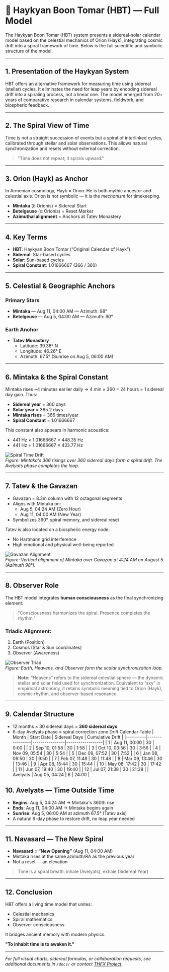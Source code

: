 
# 📘 Haykyan Boon Tomar (HBT) — Full Model

The Haykyan Boon Tomar (HBT) system presents a sidereal-solar calendar model based on the celestial mechanics of Orion (Hayk), integrating cosmic drift into a spiral framework of time. Below is the full scientific and symbolic structure of the model.

---

## 1. Presentation of the Haykyan System

HBT offers an alternative framework for measuring time using sidereal (stellar) cycles. It eliminates the need for leap years by encoding sidereal drift into a spiraling process, not a linear one. The model emerged from 20+ years of comparative research in calendar systems, fieldwork, and biospheric feedback.

---

## 2. The Spiral View of Time

Time is not a straight succession of events but a spiral of interlinked cycles, calibrated through stellar and solar observations. This allows natural synchronization and resets without external correction.

> "Time does not repeat; it spirals upward."

---

## 3. Orion (Hayk) as Anchor

In Armenian cosmology, Hayk = Orion. He is both mythic ancestor and celestial axis. Orion is not symbolic — it is the *mechanism* for timekeeping.

- **Mintaka** (δ Orionis) = Sidereal Start
- **Betelgeuse** (α Orionis) = Reset Marker
- **Azimuthal alignment** = Anchors at Tatev Monastery

---

## 4. Key Terms

- **HBT**: Haykyan Boon Tomar (“Original Calendar of Hayk”)
- **Sidereal**: Star-based cycles
- **Solar**: Sun-based cycles
- **Spiral Constant**: 1.01666667 (366 / 360)

---

## 5. Celestial & Geographic Anchors

### Primary Stars
- **Mintaka** — Aug 11, 04:00 AM — Azimuth: 98°
- **Betelgeuse** — Aug 5, 04:00 AM — Azimuth: 90°

### Earth Anchor
- **Tatev Monastery**
  - Latitude: 39.38° N
  - Longitude: 46.26° E
  - Azimuth: 67.5° (Sunrise on Aug 5, 06:00 AM)

---

## 6. Mintaka & the Spiral Constant

Mintaka rises ~4 minutes earlier daily → 4 min × 360 = 24 hours = 1 sidereal day gain. Thus:

- **Sidereal year** = 360 days
- **Solar year** = 365.2 days
- **Mintaka rises** = 366 times/year
- **Spiral Constant** = 1.01666667

This constant also appears in harmonic acoustics:
- 441 Hz × 1.01666667 = 448.35 Hz
- 441 Hz ÷ 1.01666667 ≈ 433.77 Hz

![Spiral Time Drift](../visuals/spiral_time_drift.png)  
*Figure: Mintaka's 366 risings over 360 sidereal days form a spiral drift. The Avelyats phase completes the loop.*

---

## 7. Tatev & the Gavazan

- Gavazan = 8.3m column with 12 octagonal segments
- Aligns with Mintaka on:
  - Aug 5, 04:24 AM (Zero Hour)
  - Aug 11, 04:00 AM (New Year)
- Symbolizes 360°, spiral memory, and sidereal reset

Tatev is also located on a biospheric energy node:
- No Hartmann grid interference
- High emotional and physical well-being reported

![Gavazan Alignment](../visuals/gavazan_alignment.png)  
*Figure: Vertical alignment of Mintaka over Gavazan at 4:24 AM on August 5 (Azimuth 98°).*

---

## 8. Observer Role

The HBT model integrates **human consciousness** as the final synchronizing element:

> "Consciousness harmonizes the spiral. Presence completes the rhythm."

### Triadic Alignment:
1. Earth (Position)
2. Cosmos (Star & Sun coordinates)
3. Observer (Awareness)

![Observer Triad](../visuals/observer_triad.png)  
*Figure: Earth, Heavens, and Observer form the scalar synchronization loop.*

> **Note:** “Heavens” refers to the sidereal celestial sphere — the dynamic stellar and solar field used for synchronization. Equivalent to “sky” in empirical astronomy, it retains symbolic meaning tied to Orion (Hayk), cosmic rhythm, and observer-based resonance.

---

## 9. Calendar Structure

- 12 months × 30 sidereal days = **360 sidereal days**
- 6-day Avelyats phase = spiral correction zone
Drift Calendar Table
| Month    | Start Date     | Sidereal Days | Cumulative Drift |
|----------|----------------|----------------|------------------|
| 1        | Aug 11, 00:00  | 30             | 0:00             |
| 2        | Sep 10, 01:58  | 30             | 1:58             |
| 3        | Oct 10, 03:56  | 30             | 3:56             |
| 4        | Nov 09, 05:54  | 30             | 5:54             |
| 5        | Dec 09, 07:52  | 30             | 7:52             |
| 6        | Jan 08, 09:50  | 30             | 9:50             |
| 7        | Feb 07, 11:48  | 30             | 11:48            |
| 8        | Mar 09, 13:46  | 30             | 13:46            |
| 9        | Apr 08, 15:44  | 30             | 15:44            |
| 10       | May 08, 17:42  | 30             | 17:42            |
| 11       | Jun 07, 19:40  | 30             | 19:40            |
| 12       | Jul 07, 21:38  | 30             | 21:38            |
| Avelyats | Aug 05, 04:24  | 6              | 24:00            |


## 10. Avelyats — Time Outside Time

- **Begins**: Aug 5, 04:24 AM → Mintaka's 360th rise
- **Ends**: Aug 11, 04:00 AM → Mintaka begins again
- **Sunrise**: Aug 5, 06:00 AM at azimuth 67.5° (Tatev axis)
- A natural 6-day phase to restore drift, no leap year needed

---

## 11. Navasard — The New Spiral

- **Navasard = “New Opening”** (Aug 11, 04:00 AM)
- Mintaka rises at the same azimuth/RA as the previous year
- Not a reset — an elevation

> Time is a spiral breath: inhale (Avelyats), exhale (Sidereal Year)

---

## 12. Conclusion

HBT offers a living time model that unites:
- Celestial mechanics
- Spiral mathematics
- Observer consciousness

It bridges ancient memory with modern physics.

**"To inhabit time is to awaken it."**

---

*For full visual charts, sidereal formulas, or collaboration requests, see additional documents in `/docs/` or contact [THFX Project](https://www.thfxproject.com).*

